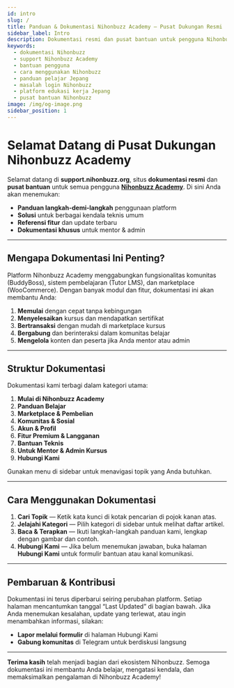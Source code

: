 ```yaml
---
id: intro
slug: /
title: Panduan & Dokumentasi Nihonbuzz Academy – Pusat Dukungan Resmi
sidebar_label: Intro
description: Dokumentasi resmi dan pusat bantuan untuk pengguna Nihonbuzz Academy. Temukan panduan teknis, solusi masalah umum, serta dokumentasi fitur platform.
keywords:
  - dokumentasi Nihonbuzz
  - support Nihonbuzz Academy
  - bantuan pengguna
  - cara menggunakan Nihonbuzz
  - panduan pelajar Jepang
  - masalah login Nihonbuzz
  - platform edukasi kerja Jepang
  - pusat bantuan Nihonbuzz
image: /img/og-image.png
sidebar_position: 1
---
```


# Selamat Datang di Pusat Dukungan Nihonbuzz Academy

Selamat datang di **support.nihonbuzz.org**, situs **dokumentasi resmi** dan **pusat bantuan** untuk semua pengguna **[Nihonbuzz Academy](https://academy.nihonbuzz.org/)**. Di sini Anda akan menemukan:

- **Panduan langkah-demi-langkah** penggunaan platform  
- **Solusi** untuk berbagai kendala teknis umum  
- **Referensi fitur** dan update terbaru  
- **Dokumentasi khusus** untuk mentor & admin

---

## Mengapa Dokumentasi Ini Penting?

Platform Nihonbuzz Academy menggabungkan fungsionalitas komunitas (BuddyBoss), sistem pembelajaran (Tutor LMS), dan marketplace (WooCommerce). Dengan banyak modul dan fitur, dokumentasi ini akan membantu Anda:

1. **Memulai** dengan cepat tanpa kebingungan  
2. **Menyelesaikan** kursus dan mendapatkan sertifikat  
3. **Bertransaksi** dengan mudah di marketplace kursus  
4. **Bergabung** dan berinteraksi dalam komunitas belajar  
5. **Mengelola** konten dan peserta jika Anda mentor atau admin  

---

## Struktur Dokumentasi

Dokumentasi kami terbagi dalam kategori utama:

1. **Mulai di Nihonbuzz Academy**  
2. **Panduan Belajar**  
3. **Marketplace & Pembelian**  
4. **Komunitas & Sosial**  
5. **Akun & Profil**  
6. **Fitur Premium & Langganan**  
7. **Bantuan Teknis**  
8. **Untuk Mentor & Admin Kursus**  
9. **Hubungi Kami**

Gunakan menu di sidebar untuk menavigasi topik yang Anda butuhkan.

---

## Cara Menggunakan Dokumentasi

1. **Cari Topik** — Ketik kata kunci di kotak pencarian di pojok kanan atas.  
2. **Jelajahi Kategori** — Pilih kategori di sidebar untuk melihat daftar artikel.  
3. **Baca & Terapkan** — Ikuti langkah-langkah panduan kami, lengkap dengan gambar dan contoh.  
4. **Hubungi Kami** — Jika belum menemukan jawaban, buka halaman **Hubungi Kami** untuk formulir bantuan atau kanal komunikasi.

---

## Pembaruan & Kontribusi

Dokumentasi ini terus diperbarui seiring perubahan platform. Setiap halaman mencantumkan tanggal “Last Updated” di bagian bawah. Jika Anda menemukan kesalahan, update yang terlewat, atau ingin menambahkan informasi, silakan:

- **Lapor melalui formulir** di halaman Hubungi Kami  
- **Gabung komunitas** di Telegram untuk berdiskusi langsung

---

**Terima kasih** telah menjadi bagian dari ekosistem Nihonbuzz. Semoga dokumentasi ini membantu Anda belajar, mengatasi kendala, dan memaksimalkan pengalaman di Nihonbuzz Academy!
